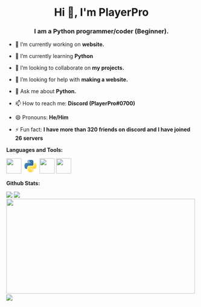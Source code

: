 <h1 align="center">Hi 👋, I'm PlayerPro</h1>
<h3 align="center">I am a Python programmer/coder (Beginner).</h3>



- 🔭 I’m currently working on **website.**

- 🌱 I’m currently learning **Python**

- 👯 I’m looking to collaborate on **my projects.**

- 🤝 I’m looking for help with **making a website.**

- 💬 Ask me about **Python.**

- 📫 How to reach me: **Discord (PlayerPro#0700)**

- 😄 Pronouns: **He/Him**

- ⚡ Fun fact: **I have more than 320 friends on discord and I have joined 26 servers**


**Languages and Tools:**

<img src="https://upload.wikimedia.org/wikipedia/commons/thumb/1/1d/PyCharm_Icon.svg/1200px-PyCharm_Icon.svg.png" height="40" width="40"> <img src="https://raw.githubusercontent.com/devicons/devicon/master/icons/python/python-original.svg" width="40" height="40"> <img src="https://img.icons8.com/fluency/452/visual-studio-code-2019.png" height="40" width="40"> <img src="https://img.icons8.com/color/452/pycharm.png" height="40" width="40">



**Github Stats:**

<img src="https://github-readme-streak-stats.herokuapp.com/?user=PlayerPro3">
<img src="https://github-readme-stats.vercel.app/api?username=PlayerPro3&&show_icons=true&title_color=3befff&icon_color=00ffa2&text_color=00d6d6&bg_color=151515">
<img src="https://github-readme-stats.vercel.app/api/top-langs/?username=RohanJnr&hide=javascript,html,css,dockerfile,scss&title_color=3befff&text_color=00d6d6&bg_color=151515" width="500" height="250">
<img src="https://activity-graph.herokuapp.com/graph?username=PlayerPro3&bg_color=0D1117&color=5BCDEC&line=5BCDEC&point=00708f&hide_border=true">
